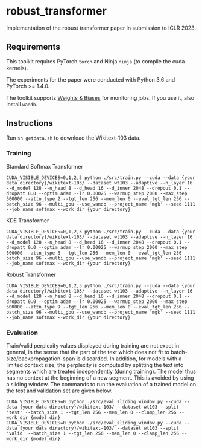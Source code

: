 # robust_transformer
Implementation of the robust transformer paper in submission to ICLR 2023. 

## Requirements
This toolkit requires PyTorch `torch` and Ninja `ninja` (to compile the cuda kernels).

The experiments for the paper were conducted with Python 3.6 and PyTorch >= 1.4.0.

The toolkit supports [Weights & Biases](https://docs.wandb.ai/) for monitoring jobs. If you use it, also install `wandb`.

## Instructions

Run `sh getdata.sh` to download the Wikitext-103 data.

### Training

Standard Softmax Transformer
```
CUDA_VISIBLE_DEVICES=0,1,2,3 python ./src/train.py --cuda --data {your data directory}/wikitext-103/ --dataset wt103 --adaptive --n_layer 16 --d_model 128 --n_head 8 --d_head 16 --d_inner 2048 --dropout 0.1 --dropatt 0.0 --optim adam --lr 0.00025 --warmup_step 2000 --max_step 500000 --attn_type 2 --tgt_len 256 --mem_len 0 --eval_tgt_len 256 --batch_size 96 --multi_gpu --use_wandb --project_name 'mgk' --seed 1111 --job_name softmax --work_dir {your directory}
```

KDE Transformer
```
CUDA_VISIBLE_DEVICES=0,1,2,3 python ./src/train.py --cuda --data {your data directory}/wikitext-103/ --dataset wt103 --adaptive --n_layer 16 --d_model 128 --n_head 8 --d_head 16 --d_inner 2048 --dropout 0.1 --dropatt 0.0 --optim adam --lr 0.00025 --warmup_step 2000 --max_step 500000 --attn_type 8 --tgt_len 256 --mem_len 0 --eval_tgt_len 256 --batch_size 96 --multi_gpu --use_wandb --project_name 'mgk' --seed 1111 --job_name softmax --work_dir {your directory}
```

Robust Transformer
```
CUDA_VISIBLE_DEVICES=0,1,2,3 python ./src/train.py --cuda --data {your data directory}/wikitext-103/ --dataset wt103 --adaptive --n_layer 16 --d_model 128 --n_head 8 --d_head 16 --d_inner 2048 --dropout 0.1 --dropatt 0.0 --optim adam --lr 0.00025 --warmup_step 2000 --max_step 500000 --attn_type 9 --tgt_len 256 --mem_len 0 --eval_tgt_len 256 --batch_size 96 --multi_gpu --use_wandb --project_name 'mgk' --seed 1111 --job_name softmax --work_dir {your directory}
```

### Evaluation

Train/valid perplexity values displayed during training are not exact in general, in the sense that the part of the text which does not fit to batch-size/backpropagation-span is discarded. In addition, for models with a limited context size, the perplexity is computed by splitting the text into segments which are treated independently (during training). The model thus has no context at the beginning of a new segment. This is avoided by using a sliding window. The commands to run the evaluation of a trained model on the test and validation set are given below.

```
CUDA_VISIBLE_DEVICES=0 python ./src/eval_sliding_window.py --cuda --data {your data directory}/wikitext-103/ --dataset wt103 --split 'test' --batch_size 1 --tgt_len 256 --mem_len 0 --clamp_len 256 --work_dir {model_dir}
CUDA_VISIBLE_DEVICES=0 python ./src/eval_sliding_window.py --cuda --data {your data directory}/wikitext-103/ --dataset wt103 --split 'valid' --batch_size 1 --tgt_len 256 --mem_len 0 --clamp_len 256 --work_dir {model_dir}
```